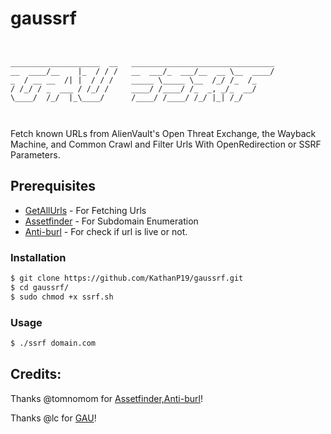 # gaussrf
```


____________________  __   ________________________________
__  ____/__    |_  / / /   __  ___/_  ___/__  __ \__  ____/
_  / __ __  /| |  / / /    _____ \_____ \__  /_/ /_  /_    
/ /_/ / _  ___ / /_/ /     ____/ /____/ /_  _, _/_  __/    
\____/  /_/  |_\____/      /____/ /____/ /_/ |_| /_/       
                                                           


```
Fetch known URLs from AlienVault's Open Threat Exchange, the Wayback Machine, and Common Crawl and Filter Urls With OpenRedirection or SSRF Parameters.

## Prerequisites

* [GetAllUrls](https://github.com/lc/gau) - For Fetching Urls
* [Assetfinder](https://github.com/tomnomnom/assetfinder) - For Subdomain Enumeration
* [Anti-burl](https://github.com/tomnomnom/hacks/tree/master/anti-burl) - For check if url is live or not.

### Installation

```bash
$ git clone https://github.com/KathanP19/gaussrf.git
$ cd gaussrf/
$ sudo chmod +x ssrf.sh
``` 
### Usage

```bash
$ ./ssrf domain.com

```

## Credits:
Thanks @tomnomom for [Assetfinder,Anti-burl](https://github.com/tomnomnom)!

Thanks @lc for [GAU](https://github.com/lc/gau)!
